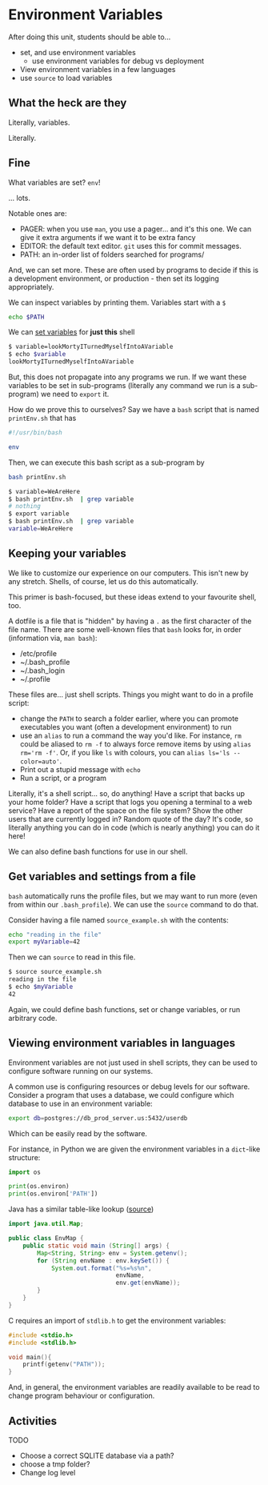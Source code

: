 Environment Variables
=====================

After doing this unit, students should be able to...

* set, and use environment variables
  * use environment variables for debug vs deployment
* View environment variables in a few languages
* use `source` to load variables

What the heck are they
----------------------

Literally, variables.

Literally.

Fine
----

What variables are set? `env`!

... lots.

Notable ones are:

* PAGER: when you use `man`, you use a pager... and it's this one. We can give
  it extra arguments if we want it to be extra fancy
* EDITOR: the default text editor. `git` uses this for commit messages.
* PATH: an in-order list of folders searched for programs/

And, we can set more. These are often used by programs to decide if this is
a development environment, or production - then set its logging appropriately.

We can inspect variables by printing them. Variables start with a `$`

```sh
echo $PATH
```

We can [set variables](https://tldp.org/LDP/abs/html/varassignment.html)
for **just this** shell

```sh
$ variable=lookMortyITurnedMyselfIntoAVariable
$ echo $variable
lookMortyITurnedMyselfIntoAVariable
```

But, this does not propagate into any programs we run. If we want these
variables to be set in sub-programs (literally any command we run is a
sub-program) we need to `export` it.

How do we prove this to ourselves? Say we have a `bash` script that is
named `printEnv.sh` that has

```sh
#!/usr/bin/bash

env
```

Then, we can execute this bash script as a sub-program by

```sh
bash printEnv.sh
```

```sh
$ variable=WeAreHere
$ bash printEnv.sh  | grep variable
# nothing
$ export variable
$ bash printEnv.sh  | grep variable
variable=WeAreHere
```

Keeping your variables
----------------------

We like to customize our experience on our computers. This isn't new by
any stretch. Shells, of course, let us do this automatically.

This primer is bash-focused, but these ideas extend to your favourite shell,
too.

A dotfile is a file that is "hidden" by having a `.` as the first character
of the file name. There are some well-known files that `bash` looks for, in
order (information via, `man bash`):

* /etc/profile
* ~/.bash_profile
* ~/.bash_login
* ~/.profile

These files are... just shell scripts. Things you might want to do in a profile
script:

* change the `PATH` to search a folder earlier, where you can promote executables
  you want (often a development environment) to run
* use an `alias` to run a command the way you'd like. For instance, `rm` could
  be aliased to `rm -f` to always force remove items by using
  `alias rm='rm -f'`. Or, if you like `ls` with
  colours, you can `alias ls='ls --color=auto'`.
* Print out a stupid message with `echo`
* Run a script, or a program

Literally, it's a shell script... so, do anything! Have a script that backs up
your home folder? Have a script that logs you opening a terminal to a web
service? Have a report of the space on the file system? Show the other
users that are currently logged in? Random quote of the day? It's code,
so literally anything you can do in code (which is nearly anything) you
can do it here!

We can also define bash functions for use in our shell.

Get variables and settings from a file
--------------------------------------

`bash` automatically runs the profile files, but we may want to run more
(even from within our `.bash_profile`). We can use the `source`
command to do that.

Consider having a file named `source_example.sh` with the contents:

```sh
echo "reading in the file"
export myVariable=42
```

Then we can `source` to read in this file.

```sh
$ source source_example.sh 
reading in the file
$ echo $myVariable 
42
```

Again, we could define bash functions, set or change variables,
or run arbitrary code.

Viewing environment variables in languages
------------------------------------------

Environment variables are not just used in shell scripts, they can
be used to configure software running on our systems.

A common use is configuring resources or debug levels for our software.
Consider a program that uses a database, we could configure which database
to use in an environment variable:

```sh
export db=postgres://db_prod_server.us:5432/userdb
```

Which can be easily read by the software.

For instance, in Python we are given the environment variables in a
`dict`-like structure:

```python
import os

print(os.environ)
print(os.environ['PATH'])
```

Java has a similar table-like lookup
([source](https://docs.oracle.com/javase/tutorial/essential/environment/env.html))

```java
import java.util.Map;

public class EnvMap {
    public static void main (String[] args) {
        Map<String, String> env = System.getenv();
        for (String envName : env.keySet()) {
            System.out.format("%s=%s%n",
                              envName,
                              env.get(envName));
        }
    }
}
```

C requires an import of `stdlib.h` to get the environment variables:

```c
#include <stdio.h>
#include <stdlib.h>

void main(){
    printf(getenv("PATH"));
}
```

And, in general, the environment variables are readily available to be read
to change program behaviour or configuration.

Activities
----------

TODO

* Choose a correct SQLITE database via a path?
* choose a tmp folder?
* Change log level
